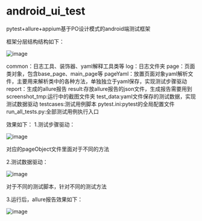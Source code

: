 # android_ui_test
pytest+allure+appium基于PO设计模式的android端测试框架

框架分层结构结构如下：

![image](https://user-images.githubusercontent.com/21330243/126063395-5e36897c-0e73-40a9-80b0-e8a6791d6c9d.png)


common：日志工具、装饰器、yaml解释工具类等
log：日志文件夹
page：页面类对象，包含base_page、main_page等
pageYaml：放置页面对象yaml解析文件，主要用来解析类中的各种方法，单独独立于yaml保存，实现测试步骤驱动
report：生成的allure报告
result:存放allure报告的json文件，生成报告需要用到
screenshot_tmp:运行中的截图文件夹
test_data:yaml文件保存的测试数据，实现测试数据驱动
testcases:测试用例脚本
pytest.ini:pytest的全局配置文件
run_all_tests.py:全部测试用例执行入口


效果如下：
1.测试步骤驱动：

![image](https://user-images.githubusercontent.com/21330243/126063645-fd7f3954-746a-4efc-adf3-bd8c0a1b14b5.png)

对应的pageObject文件里面对于不同的方法

2.测试数据驱动：

![image](https://user-images.githubusercontent.com/21330243/126063660-5739b95d-c058-44ff-bcea-a00f0bac00e8.png)

对于不同的测试脚本，针对不同的测试方法

3.运行后，allure报告效果如下：

![image](https://user-images.githubusercontent.com/21330243/126063709-8d5c893e-7c6d-4074-9917-7d60d061d3f4.png)
